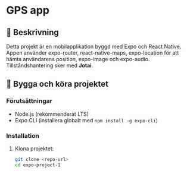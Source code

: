 # GPS app

## 📌 Beskrivning

Detta projekt är en mobilapplikation byggd med Expo och React Native.
Appen använder expo-router, react-native-maps, expo-location för att hämta användarens position, expo-image och expo-audio.  
Tillståndshantering sker med **Jotai**.

## 🚀 Bygga och köra projektet

### Förutsättningar

- Node.js (rekommenderat LTS)
- Expo CLI (installera globalt med `npm install -g expo-cli`)

### Installation

1. Klona projektet:
   ```bash
   git clone <repo-url>
   cd expo-project-1
   ```
